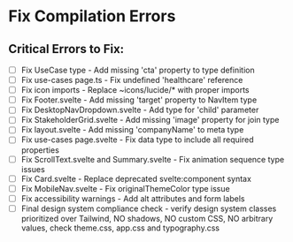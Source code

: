 # Fix Compilation Errors

## Critical Errors to Fix:
- [ ] Fix UseCase type - Add missing 'cta' property to type definition
- [ ] Fix use-cases page.ts - Fix undefined 'healthcare' reference
- [ ] Fix icon imports - Replace ~icons/lucide/* with proper imports
- [ ] Fix Footer.svelte - Add missing 'target' property to NavItem type
- [ ] Fix DesktopNavDropdown.svelte - Add type for 'child' parameter
- [ ] Fix StakeholderGrid.svelte - Add missing 'image' property for join type
- [ ] Fix layout.svelte - Add missing 'companyName' to meta type
- [ ] Fix use-cases page.svelte - Fix data type to include all required properties
- [ ] Fix ScrollText.svelte and Summary.svelte - Fix animation sequence type issues
- [ ] Fix Card.svelte - Replace deprecated svelte:component syntax
- [ ] Fix MobileNav.svelte - Fix originalThemeColor type issue
- [ ] Fix accessibility warnings - Add alt attributes and form labels
- [ ] Final design system compliance check - verify design system classes prioritized over Tailwind, NO shadows, NO custom CSS, NO arbitrary values, check theme.css, app.css and typography.css